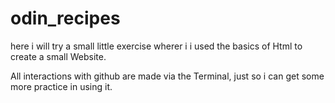 # odin_recipes

here i will try a small little exercise wherer i i used the basics of Html to create a small Website.

All interactions with github are made via the Terminal, just so i can get some more practice in using it.
